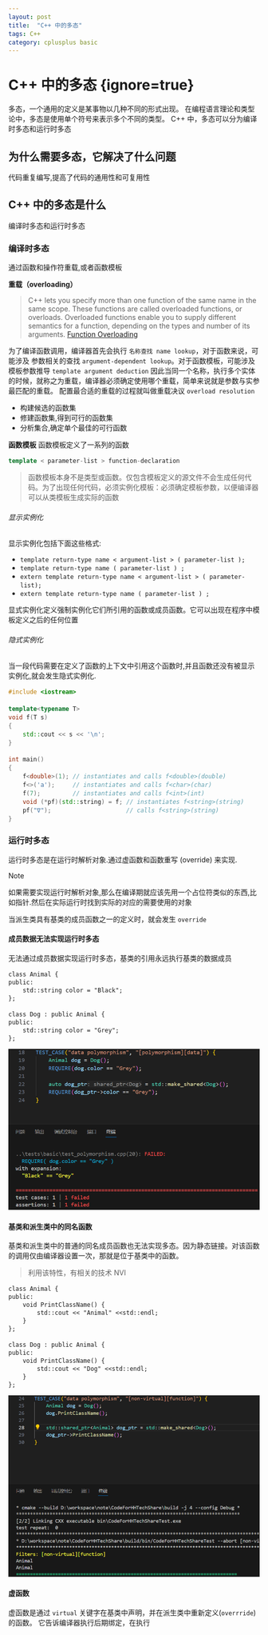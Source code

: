 ```yaml
---
layout: post
title:  "C++ 中的多态"
tags: C++ 
category: cplusplus basic 
---
```


# C++ 中的多态 {ignore=true}

多态，一个通用的定义是某事物以几种不同的形式出现。
在编程语言理论和类型论中，多态是使用单个符号来表示多个不同的类型。
C++ 中，多态可以分为编译时多态和运行时多态

## 为什么需要多态，它解决了什么问题
代码重复编写,提高了代码的通用性和可复用性

## C++ 中的多态是什么
编译时多态和运行时多态

### 编译时多态
通过函数和操作符重载,或者函数模板

**重载（overloading）**
> C++ lets you specify more than one function of the same name in the same scope. These functions are called overloaded functions, or overloads. Overloaded functions enable you to supply different semantics for a function, depending on the types and number of its arguments.
> [Function Overloading](https://learn.microsoft.com/en-us/cpp/cpp/function-overloading?view=msvc-170)

为了编译函数调用，编译器首先会执行 `名称查找 name lookup`，对于函数来说，可能涉及 参数相关的查找 `argument-dependent lookup`。对于函数模板，可能涉及模板参数推导 `template argument deduction`
因此当同一个名称，执行多个实体的时候，就称之为重载，编译器必须确定使用哪个重载，简单来说就是参数与实参最匹配的重载。
配置最合适的重载的过程就叫做重载决议 `overload resolution`
- 构建候选的函数集
- 修建函数集,得到可行的函数集
- 分析集合,确定单个最佳的可行函数

**函数模板**
函数模板定义了一系列的函数
``` C++
template < parameter-list > function-declaration
```

> 函数模板本身不是类型或函数。仅包含模板定义的源文件不会生成任何代码。为了出现任何代码，必须实例化模板：必须确定模板参数，以便编译器可以从类模板生成实际的函数

###### 显示实例化
显示实例化包括下面这些格式:
- ```template return-type name < argument-list > ( parameter-list );``` 
- ```template return-type name ( parameter-list ) ;```		
- ```extern template return-type name < argument-list > ( parameter-list);```	
- ```extern template return-type name ( parameter-list ) ;```

显式实例化定义强制实例化它们所引用的函数或成员函数。它可以出现在程序中模板定义之后的任何位置

###### 隐式实例化
当一段代码需要在定义了函数的上下文中引用这个函数时,并且函数还没有被显示实例化,就会发生隐式实例化.

```C++
#include <iostream>
 
template<typename T>
void f(T s)
{
    std::cout << s << '\n';
}
 
int main()
{
    f<double>(1); // instantiates and calls f<double>(double)
    f<>('a');     // instantiates and calls f<char>(char)
    f(7);         // instantiates and calls f<int>(int)
    void (*pf)(std::string) = f; // instantiates f<string>(string)
    pf("∇");                     // calls f<string>(string)
}
```

### 运行时多态
运行时多态是在运行时解析对象.通过虚函数和函数重写 (override) 来实现.

> [!note]  
> 如果需要实现运行时解析对象,那么在编译期就应该先用一个占位符类似的东西,比如指针.然后在实际运行时找到实际的对应的需要使用的对象

当派生类具有基类的成员函数之一的定义时，就会发生 `override`


#### 成员数据无法实现运行时多态
无法通过成员数据实现运行时多态，基类的引用永远执行基类的数据成员
```C+++
class Animal {
public:
    std::string color = "Black";
};

class Dog : public Animal {
public:
    std::string color = "Grey";
};

```
![data polymorphism](/assets/images/cplusplus-basic/data_polymorphism.png "成员数据无法实现多态性")

#### 基类和派生类中的同名函数
基类和派生类中的普通的同名成员函数也无法实现多态。因为静态链接。对该函数的调用仅由编译器设置一次，那就是位于基类中的函数。

> 利用该特性，有相关的技术 NVI

```C+++
class Animal {
public:
    void PrintClassName() {
        std::cout << "Animal" <<std::endl;
    }
};

class Dog : public Animal {
public:
    void PrintClassName() {
        std::cout << "Dog" <<std::endl;
    }
};

```
![non virtual function](/assets/images/cplusplus-basic/non-virtual-function.png "non virtual function")



#### 虚函数
虚函数是通过 `virtual` 关键字在基类中声明，并在派生类中重新定义(`overrride`) 的函数。
它告诉编译器执行后期绑定，在执行